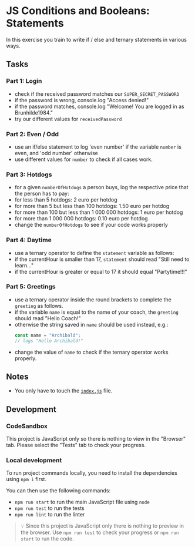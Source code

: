 # JS Conditions and Booleans: Statements

In this exercise you train to write if / else and ternary statements in various ways.

## Tasks

### Part 1: Login

- check if the received password matches our `SUPER_SECRET_PASSWORD`
- if the password is wrong, console.log "Access denied!"
- if the password matches, console.log "Welcome! You are logged in as Brunhilde1984."
- try our different values for `receivedPassword`

### Part 2: Even / Odd

- use an if/else statement to log 'even number' if the variable `number` is even, and 'odd number' otherwise
- use different values for `number` to check if all cases work.

### Part 3: Hotdogs

- for a given `numberOfHotdogs` a person buys, log the respective price that the person has to pay:
- for less than 5 hotdogs: 2 euro per hotdog
- for more than 5 but less than 100 hotdogs: 1.50 euro per hotdog
- for more than 100 but less than 1 000 000 hotdogs: 1 euro per hotdog
- for more than 1 000 000 hotdogs: 0.10 euro per hotdog
- change the `numberOfHotdogs` to see if your code works properly

### Part 4: Daytime

- use a ternary operator to define the `statement` variable as follows:
- if the currentHour is smaller than 17, `statement` should read "Still need to learn..."
- if the currentHour is greater or equal to 17 it should equal "Partytime!!!"

### Part 5: Greetings

- use a ternary operator inside the round brackets to complete the `greeting` as follows.
- if the variable `name` is equal to the name of your coach, the `greeting` should read "Hello Coach!"
- otherwise the string saved in `name` should be used instead, e.g.:
  ```js
  const name = "Archibald";
  // logs "Hello Archibald!"
  ```
- change the value of `name` to check if the ternary operator works properly.

## Notes

- You only have to touch the [`index.js`](./index.js) file.

## Development

### CodeSandbox

This project is JavaScript only so there is nothing to view in the "Browser" tab. Please select the "Tests" tab to check your progress.

### Local development

To run project commands locally, you need to install the dependencies using `npm i` first.

You can then use the following commands:

- `npm run start` to run the main JavaScript file using `node`
- `npm run test` to run the tests
- `npm run lint` to run the linter

> 💡 Since this project is JavaScript only there is nothing to preview in the browser. Use `npm run test` to check your progress or `npm run start` to run the code.
